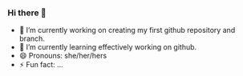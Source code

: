 ### Hi there 👋

<!--
**maral-s/maral-s** is a ✨ _special_ ✨ repository because its `README.md` (this file) appears on your GitHub profile.

Here are some ideas to get you started:
- 👯 I’m looking to collaborate on ...
- 💬 Ask me about ...
- 📫 How to reach me: ...
- 🤔 I’m looking for help with ...

-->
- 🔭 I’m currently working on creating my first github repository and branch.
- 🌱 I’m currently learning effectively working on github.
- 😄 Pronouns: she/her/hers
- ⚡ Fun fact: ...

